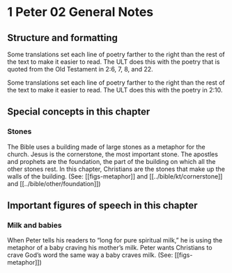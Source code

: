 # 1 Peter 02 General Notes
## Structure and formatting

Some translations set each line of poetry farther to the right than the rest of the text to make it easier to read. The ULT does this with the poetry that is quoted from the Old Testament in 2:6, 7, 8, and 22.

Some translations set each line of poetry farther to the right than the rest of the text to make it easier to read. The ULT does this with the poetry in 2:10.

## Special concepts in this chapter

### Stones

The Bible uses a building made of large stones as a metaphor for the church. Jesus is the cornerstone, the most important stone. The apostles and prophets are the foundation, the part of the building on which all the other stones rest. In this chapter, Christians are the stones that make up the walls of the building. (See: [[figs-metaphor]] and [[../bible/kt/cornerstone]] and [[../bible/other/foundation]])

## Important figures of speech in this chapter

### Milk and babies

When Peter tells his readers to “long for pure spiritual milk,” he is using the metaphor of a baby craving his mother’s milk. Peter wants Christians to crave God’s word the same way a baby craves milk. (See: [[figs-metaphor]])